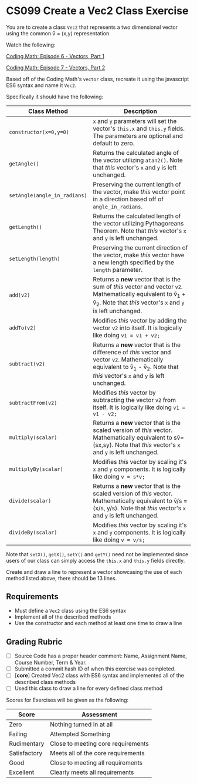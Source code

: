
# CS099 Create a Vec2 Class Exercise

You are to create a class `Vec2` that represents a two dimensional vector using the common v&#772; = (x,y) representation.

Watch the following:

[Coding Math: Episode 6 - Vectors, Part 1](https://youtu.be/DfGOw8_ZaBA)

[Coding Math: Episode 7 - Vectors, Part 2](https://youtu.be/zYOGtlY6xaM)


Based off of the Coding Math's `vector` class, recreate it using the javascript ES6 syntax and name it `Vec2`.

Specifically it should have the following:

Class Method|Description
-|-
`constructor(x=0,y=0)`| `x` and `y` parameters will set the vector's `this.x` and `this.y` fields. The parameters are optional and default to zero.
`getAngle()` | Returns the calculated angle of the vector utilizing `atan2()`. Note that _this_ vector's `x` and `y` is left unchanged.
`setAngle(angle_in_radians)` | Preserving the current length of the vector, make _this_ vector point in a direction based off of `angle_in_radians`.
`getLength()` | Returns the calculated length of the vector utilizing Pythagoreans Theorem. Note that _this_ vector's `x` and `y` is left unchanged.
`setLength(length)` | Preserving the current direction of the vector, make _this_ vector have a new length specified by the `length` parameter.
`add(v2)` | Returns a **new** vector that is the sum of _this_ vector and vector `v2`. Mathematically equivalent to v&#772;<sub>1</sub> + v&#772;<sub>2</sub>. Note that _this_ vector's `x` and `y` is left unchanged.
`addTo(v2)` | Modifies _this_ vector by adding the vector `v2` into itself. It is logically like doing `v1 = v1 + v2;`
`subtract(v2)` | Returns a **new** vector that is the difference of _this_ vector and vector `v2`. Mathematically equivalent to v&#772;<sub>1</sub> - v&#772;<sub>2</sub>. Note that _this_ vector's `x` and `y` is left unchanged.
`subtractFrom(v2)` | Modifies _this_ vector by subtracting the vector `v2` from itself. It is logically like doing `v1 = v1 - v2;`
`multiply(scalar)` | Returns a **new** vector that is the scaled version of _this_ vector. Mathematically equivalent to sv&#772;= (sx,sy). Note that _this_ vector's `x` and `y` is left unchanged.
`multiplyBy(scalar)` | Modifies _this_ vector by scaling it's `x` and `y` components. It is logically like doing `v = s*v;`
`divide(scalar)` | Returns a **new** vector that is the scaled version of _this_ vector. Mathematically equivalent to v&#772;/s = (x/s, y/s). Note that _this_ vector's `x` and `y` is left unchanged.
`divideBy(scalar)` | Modifies _this_ vector by scaling it's `x` and `y` components. It is logically like doing `v = v/s;`


Note that `setX()`, `getX()`, `setY()` and `getY()` need not be implemented since users of our class can simply access the `this.x` and `this.y` fields directly.

Create and draw a line to represent a vector showcasing the use of each method listed above, there should be 13 lines.

## Requirements

- Must define a `Vec2` class using the ES6 syntax
- Implement all of the described methods
- Use the constructor and each method at least one time to draw a line


## Grading Rubric

- [ ] Source Code has a proper header comment: Name, Assignment Name, Course Number, Term & Year.
- [ ] Submitted a commit hash ID of when this exercise was completed.
- [ ] [**core**] Created Vec2 class with ES6 syntax and implemented all of the described class methods
- [ ] Used this class to draw a line for every defined class method

Scores for Exercises will be given as the following:

Score        | Assessment
------------ | ----------
Zero         | Nothing turned in at all
Failing      | Attempted Something
Rudimentary  | Close to meeting core requirements
Satisfactory | Meets all of the core requirements
Good         | Close to meeting all requirements
Excellent    | Clearly meets all requirements

